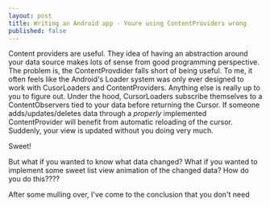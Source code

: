 ```yaml
---
layout: post
title: Writing an Android app - Youre using ContentProviders wrong
published: false
---
```

Content providers are useful. They idea of having an abstraction around your data source makes lots of sense from good programming perspective. The problem is, the ContentProvdider falls short of being useful. To me, it often feels like the Android's Loader system was only ever designed to work with CusorLoaders and ContentProviders. Anything else is really up to you to figure out. Under the hood, CursorLoaders subscribe themselves to a ContentObservers tied to your data before returning the Cursor. If someone adds/updates/deletes data through a _properly_ implemented ContentProvider will benefit from automatic reloading of the cursor. Suddenly, your view is updated without you doing very much.

Sweet!

But what if you wanted to know what data changed? What if you wanted to implement some sweet list view animation of the changed data? How do you do this????

After some mulling over, I've come to the conclusion that you don't need 